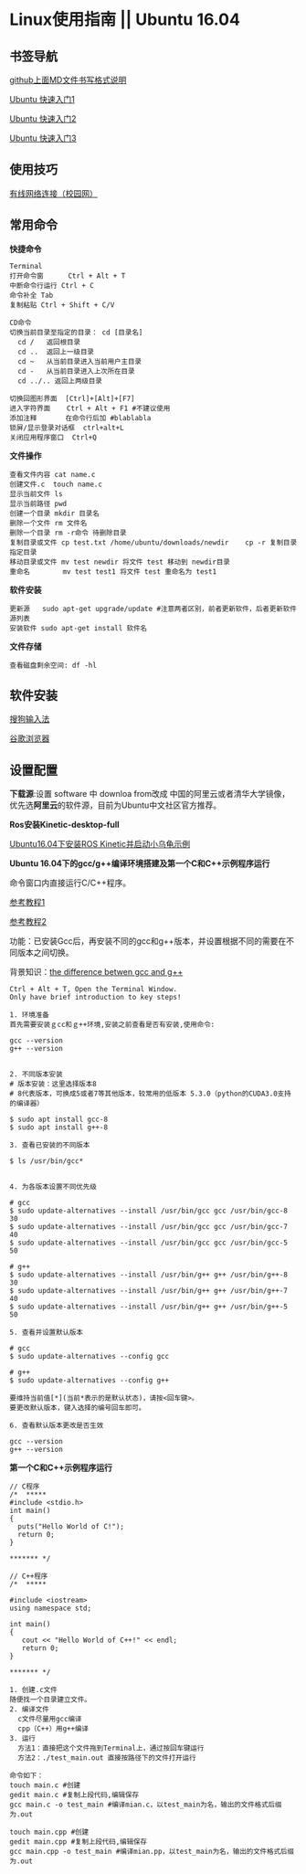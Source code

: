   Linux使用指南  || Ubuntu 16.04
  =============
  
  ## 书签导航
  
  
  [github上面MD文件书写格式说明](https://blog.csdn.net/buzaiQQ/article/details/78182639)
  
  [Ubuntu 快速入门1](https://www.jianshu.com/p/a18e55110cc4)
  
  [Ubuntu 快速入门2](https://blog.csdn.net/Jessica__Land/article/details/80654199)
  
  [Ubuntu 快速入门3](https://blog.csdn.net/chaoshengze/article/details/78012827)

## 使用技巧

  [有线网络连接（校园网）](https://blog.csdn.net/Caoyang_He/article/details/82262199)
  
## 常用命令

**快捷命令**
```
Terminal
打开命令窗      Ctrl + Alt + T
中断命令行运行 Ctrl + C
命令补全 Tab
复制粘贴 Ctrl + Shift + C/V

CD命令
切换当前目录至指定的目录： cd [目录名]
  cd /   返回根目录
  cd ..  返回上一级目录
  cd ~   从当前目录进入当前用户主目录
  cd -   从当前目录进入上次所在目录
  cd ../.. 返回上两级目录

切换回图形界面  [Ctrl]+[Alt]+[F7] 
进入字符界面    Ctrl + Alt + F1 #不建议使用
添加注释       在命令行后加 #blablabla
锁屏/显示登录对话框  ctrl+alt+L	
关闭应用程序窗口  Ctrl+Q

```

**文件操作**
```
查看文件内容 cat name.c
创建文件.c  touch name.c
显示当前文件 ls
显示当前路径 pwd
创建一个目录 mkdir 目录名
删除一个文件 rm 文件名
删除一个目录 rm -r命令 待删除目录
复制目录或文件 cp test.txt /home/ubuntu/downloads/newdir    cp -r 复制目录 指定目录
移动目录或文件 mv test newdir 将文件 test 移动到 newdir目录
重命名        mv test test1 将文件 test 重命名为 test1
```
**软件安装**
```
更新源   sudo apt-get upgrade/update #注意两者区别，前者更新软件，后者更新软件源列表
安装软件 sudo apt-get install 软件名
```

**文件存储**
```
查看磁盘剩余空间: df -hl
```  




## 软件安装

  [搜狗输入法](https://www.cnblogs.com/darklights/p/7722861.html)
  
  [谷歌浏览器](https://baijiahao.baidu.com/s?id=1622595992346821550&wfr=spider&for=pc&isFailFlag=1&tdsource)
  
## 设置配置

 **下载源**:设置 software 中 downloa from改成 中国的阿里云或者清华大学镜像，优先选**阿里云**的软件源，目前为Ubuntu中文社区官方推荐。

**Ros安装Kinetic-desktop-full**

[Ubuntu16.04下安装ROS Kinetic并启动小乌龟示例](https://blog.csdn.net/qq_17232031/article/details/79519308)

**Ubuntu 16.04下的gcc/g++编译环境搭建及第一个C和C++示例程序运行**

命令窗口内直接运行C/C++程序。

[参考教程1](https://www.linuxidc.com/Linux/2019-04/158258.htm)

[参考教程2](http://c.biancheng.net/cpp/html/3418.html)

功能：已安装Gcc后，再安装不同的gcc和g++版本，并设置根据不同的需要在不同版本之间切换。

背景知识：[the difference betwen gcc and g++ ](https://www.zhihu.com/question/20940822)

````
Ctrl + Alt + T, Open the Terminal Window.
Only have brief introduction to key steps! 

1. 环境准备
首先需要安装ｇcc和ｇ++环境,安装之前查看是否有安装,使用命令:

gcc --version
g++ --version


2. 不同版本安装
# 版本安装：这里选择版本8
# 8代表版本，可换成5或者7等其他版本，较常用的低版本 5.3.0（python的CUDA3.0支持的编译器）

$ sudo apt install gcc-8
$ sudo apt install g++-8

3. 查看已安装的不同版本

$ ls /usr/bin/gcc*


4. 为各版本设置不同优先级

# gcc
$ sudo update-alternatives --install /usr/bin/gcc gcc /usr/bin/gcc-8 30
$ sudo update-alternatives --install /usr/bin/gcc gcc /usr/bin/gcc-7 40
$ sudo update-alternatives --install /usr/bin/gcc gcc /usr/bin/gcc-5 50

# g++
$ sudo update-alternatives --install /usr/bin/g++ g++ /usr/bin/g++-8 30
$ sudo update-alternatives --install /usr/bin/g++ g++ /usr/bin/g++-7 40
$ sudo update-alternatives --install /usr/bin/g++ g++ /usr/bin/g++-5 50

5. 查看并设置默认版本

# gcc
$ sudo update-alternatives --config gcc

# g++
$ sudo update-alternatives --config g++

要维持当前值[*](当前*表示的是默认状态)，请按<回车键>。
要更改默认版本，键入选择的编号回车即可。

6. 查看默认版本更改是否生效

gcc --version
g++ --version

````

**第一个C和C++示例程序运行**

````
// C程序
/*  *****
#include <stdio.h>
int main()
{
  puts("Hello World of C!");
  return 0;
}

******* */

// C++程序
/*  *****

#include <iostream>
using namespace std;

int main()
{
   cout << "Hello World of C++!" << endl;
   return 0;
}

******* */

1. 创建.c文件
随便找一个目录建立文件。
2. 编译文件
  c文件尽量用gcc编译
  cpp（C++）用g++编译
3. 运行
  方法1：直接把这个文件拖到Terminal上，通过按回车键运行
  方法2：./test_main.out 直接按路径下的文件打开运行

命令如下：
touch main.c #创建
gedit main.c #复制上段代码,编辑保存
gcc main.c -o test_main #编译mian.c，以test_main为名，输出的文件格式后缀为.out

touch main.cpp #创建
gedit main.cpp #复制上段代码,编辑保存
gcc main.cpp -o test_main #编译mian.pp，以test_main为名，输出的文件格式后缀为.out

````
